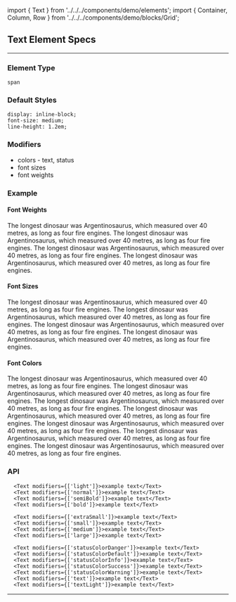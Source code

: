 import { Text } from '../../../components/demo/elements';
import { Container, Column, Row } from '../../../components/demo/blocks/Grid';

## Text Element Specs

---

### Element Type

`span`

### Default Styles

```
display: inline-block;
font-size: medium;
line-height: 1.2em;
```

### Modifiers

* colors - text, status
* font sizes
* font weights

### Example

<Container>
  <h4>Font Weights</h4>
  <Text modifiers={['light']}>The longest dinosaur was Argentinosaurus, which measured over 40 metres, as long as four fire engines.</Text>
  <Text modifiers={['normal']}>The longest dinosaur was Argentinosaurus, which measured over 40 metres, as long as four fire engines.</Text>
  <Text modifiers={['semiBold']}>The longest dinosaur was Argentinosaurus, which measured over 40 metres, as long as four fire engines.</Text>
  <Text modifiers={['bold']}>The longest dinosaur was Argentinosaurus, which measured over 40 metres, as long as four fire engines.</Text>

  <h4>Font Sizes</h4>
  <Text modifiers={['extraSmall']}>The longest dinosaur was Argentinosaurus, which measured over 40 metres, as long as four fire engines.</Text>
  <Text modifiers={['small']}>The longest dinosaur was Argentinosaurus, which measured over 40 metres, as long as four fire engines.</Text>
  <Text modifiers={['medium']}>The longest dinosaur was Argentinosaurus, which measured over 40 metres, as long as four fire engines.</Text>
  <Text modifiers={['large']}>The longest dinosaur was Argentinosaurus, which measured over 40 metres, as long as four fire engines.</Text>

  <h4>Font Colors</h4>
  <Text modifiers={['statusColorDanger']}>The longest dinosaur was Argentinosaurus, which measured over 40 metres, as long as four fire engines.</Text>
  <Text modifiers={['statusColorDefault']}>The longest dinosaur was Argentinosaurus, which measured over 40 metres, as long as four fire engines.</Text>
  <Text modifiers={['statusColorInfo']}>The longest dinosaur was Argentinosaurus, which measured over 40 metres, as long as four fire engines.</Text>
  <Text modifiers={['statusColorSuccess']}>The longest dinosaur was Argentinosaurus, which measured over 40 metres, as long as four fire engines.</Text>
  <Text modifiers={['statusColorWarning']}>The longest dinosaur was Argentinosaurus, which measured over 40 metres, as long as four fire engines.</Text>
  <Text modifiers={['text']}>The longest dinosaur was Argentinosaurus, which measured over 40 metres, as long as four fire engines.</Text>
  <Text modifiers={['textLight']}>The longest dinosaur was Argentinosaurus, which measured over 40 metres, as long as four fire engines.</Text>
</Container>

### API

```
  <Text modifiers={['light']}>example text</Text>
  <Text modifiers={['normal']}>example text</Text>
  <Text modifiers={['semiBold']}>example text</Text>
  <Text modifiers={['bold']}>example text</Text>

  <Text modifiers={['extraSmall']}>example text</Text>
  <Text modifiers={['small']}>example text</Text>
  <Text modifiers={['medium']}>example text</Text>
  <Text modifiers={['large']}>example text</Text>

  <Text modifiers={['statusColorDanger']}>example text</Text>
  <Text modifiers={['statusColorDefault']}>example text</Text>
  <Text modifiers={['statusColorInfo']}>example text</Text>
  <Text modifiers={['statusColorSuccess']}>example text</Text>
  <Text modifiers={['statusColorWarning']}>example text</Text>
  <Text modifiers={['text']}>example text</Text>
  <Text modifiers={['textLight']}>example text</Text>
```
---
